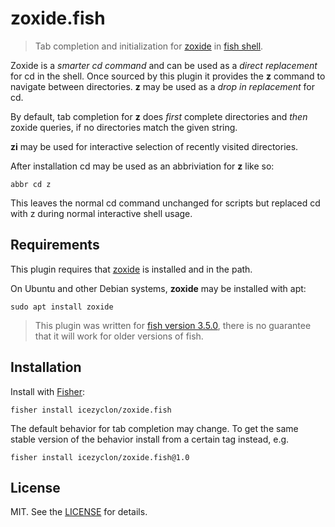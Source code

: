 # zoxide.fish

> Tab completion and initialization for [zoxide](https://github.com/ajeetdsouza/zoxide) in [fish shell](https://fishshell.com/).

Zoxide is a *smarter cd command* and can be used as a *direct replacement* for cd in the shell.
Once sourced by this plugin it provides the **z** command to navigate between directories.
**z** may be used as a *drop in replacement* for cd.

By default, tab completion for **z** does *first* complete directories and *then* zoxide queries, if no directories match the given string.

**zi** may be used for interactive selection of recently visited directories.

After installation cd may be used as an abbriviation for **z** like so:

```fish
abbr cd z
```

This leaves the normal cd command unchanged for scripts but replaced cd with z during normal interactive shell usage.

## Requirements

This plugin requires that [zoxide](https://github.com/ajeetdsouza/zoxide) is installed and in the path.

On Ubuntu and other Debian systems, **zoxide** may be installed with apt:

```console
sudo apt install zoxide
```

> This plugin was written for [fish version 3.5.0](https://fishshell.com/docs/3.5/), there is no guarantee that it will work for older versions of fish.

## Installation

Install with [Fisher](https://github.com/jorgebucaran/fisher):

```console
fisher install icezyclon/zoxide.fish 
```

The default behavior for tab completion may change.
To get the same stable version of the behavior install from a certain tag instead, e.g.

```console
fisher install icezyclon/zoxide.fish@1.0
```

## License

MIT. See the [LICENSE](LICENSE) for details.